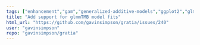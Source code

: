 ```yaml
---
tags: ["enhancement","gam","generalized-additive-models","ggplot2","glm","lm","mgcv","r","r-package","random-effects","smoothing"]
title: "Add support for glmmTMB model fits"
html_url: "https://github.com/gavinsimpson/gratia/issues/240"
user: "gavinsimpson"
repo: "gavinsimpson/gratia"
---
```



